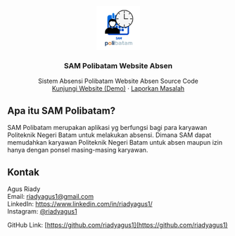 <br />
<p align="center">
  <a href="https://github.com/riadyagus1/SAM-Polibatam-Web-Mobile">
    <img src="/SAM Polibatam/assets/images/logoSAM.png" alt="Logo SAM Polibatam" width="100" height="100">
  </a>

  <h3 align="center">SAM Polibatam Website Absen</h3>

  <p align="center">
    Sistem Absensi Polibatam Website Absen Source Code
    <br />
    <a href="https://absen.polibatam.ac.id">Kunjungi Website (Demo)</a>
    ·
    <a href="https://github.com/riadyagus1/SAM-Polibatam-Web-Mobile/issues">Laporkan Masalah</a>
  </p>
</p>

<!-- ABOUT THE PROJECT -->
## Apa itu SAM Polibatam?

SAM Polibatam merupakan aplikasi yg berfungsi bagi para karyawan Politeknik Negeri Batam untuk melakukan absensi. Dimana SAM dapat memudahkan karyawan Politeknik Negeri Batam untuk absen maupun izin hanya dengan ponsel masing-masing karyawan.

<!-- CONTACT -->
## Kontak

Agus Riady <br />
Email: riadyagus1@gmail.com <br />
LinkedIn: https://www.linkedin.com/in/riadyagus1/ <br />
Instagram: [@riadyagus1](https://www.instagram.com/riadyagus1/) <br />

GitHub Link: [https://github.com/riadyagus1](https://github.com/riadyagus1)
